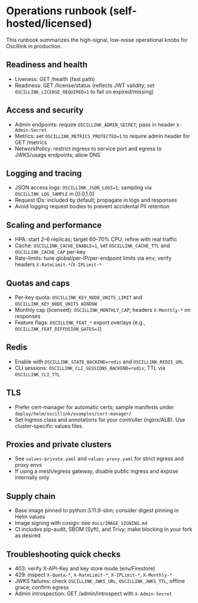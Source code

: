 # Operations runbook (self-hosted/licensed)

This runbook summarizes the high-signal, low-noise operational knobs for Oscillink in production.

## Readiness and health
- Liveness: GET /health (fast path)
- Readiness: GET /license/status (reflects JWT validity; set `OSCILLINK_LICENSE_REQUIRED=1` to fail on expired/missing)

## Access and security
- Admin endpoints: require `OSCILLINK_ADMIN_SECRET`; pass in header `X-Admin-Secret`
- Metrics: set `OSCILLINK_METRICS_PROTECTED=1` to require admin header for GET /metrics
- NetworkPolicy: restrict ingress to service port and egress to JWKS/usage endpoints; allow DNS

## Logging and tracing
- JSON access logs: `OSCILLINK_JSON_LOGS=1`; sampling via `OSCILLINK_LOG_SAMPLE` in [0.0,1.0]
- Request IDs: included by default; propagate in logs and responses
- Avoid logging request bodies to prevent accidental PII retention

## Scaling and performance
- HPA: start 2–6 replicas; target 60–70% CPU; refine with real traffic
- Cache: `OSCILLINK_CACHE_ENABLE=1`, set `OSCILLINK_CACHE_TTL` and `OSCILLINK_CACHE_CAP` per-key
- Rate-limits: tune global/per-IP/per-endpoint limits via env; verify headers `X-RateLimit-*`/`X-IPLimit-*`

## Quotas and caps
- Per-key quota: `OSCILLINK_KEY_NODE_UNITS_LIMIT` and `OSCILLINK_KEY_NODE_UNITS_WINDOW`
- Monthly cap (licensed): `OSCILLINK_MONTHLY_CAP`; headers `X-Monthly-*` on responses
- Feature flags: `OSCILLINK_FEAT_*` export overlays (e.g., `OSCILLINK_FEAT_DIFFUSION_GATES=1`)

## Redis
- Enable with `OSCILLINK_STATE_BACKEND=redis` and `OSCILLINK_REDIS_URL`
- CLI sessions: `OSCILLINK_CLI_SESSIONS_BACKEND=redis`; TTL via `OSCILLINK_CLI_TTL`

## TLS
- Prefer cert-manager for automatic certs; sample manifests under `deploy/helm/oscillink/examples/cert-manager/`
- Set Ingress class and annotations for your controller (nginx/ALB). Use cluster-specific values files.

## Proxies and private clusters
- See `values-private.yaml` and `values-proxy.yaml` for strict egress and proxy envs
- If using a mesh/egress gateway, disable public ingress and expose internally only

## Supply chain
- Base image pinned to python:3.11.9-slim; consider digest pinning in Helm values
- Image signing with cosign: see `docs/IMAGE_SIGNING.md`
- CI includes pip-audit, SBOM (Syft), and Trivy; make blocking in your fork as desired

## Troubleshooting quick checks
- 403: verify X-API-Key and key store mode (env/Firestore)
- 429: inspect `X-Quota-*`, `X-RateLimit-*`, `X-IPLimit-*`, `X-Monthly-*`
- JWKS failures: check `OSCILLINK_JWKS_URL`, `OSCILLINK_JWKS_TTL`, offline grace; confirm egress
- Admin introspection: GET /admin/introspect with `X-Admin-Secret`

